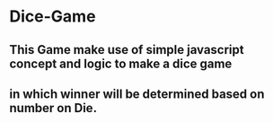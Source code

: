 # Dice-Game
## This Game make use of simple javascript concept and logic to make a dice game
## in which winner will be determined based on number on Die. 
